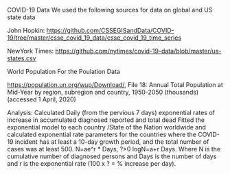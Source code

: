 COVID-19 DataWe used the following sources for data on global and US state data John Hopkin: https://github.com/CSSEGISandData/COVID-19/tree/master/csse_covid_19_data/csse_covid_19_time_series NewYork Times: https://github.com/nytimes/covid-19-data/blob/master/us-states.csvWorld PopulationFor the Poulation Data https://population.un.org/wup/Download/, File 18: Annual Total Population at Mid-Year by region, subregion and country, 1950-2050 (thousands) (accessed 1 April, 2020)Analysis: Calculated Daily (from the pervious 7 days) exponential rates of increase in accumulated diagnosed reported and total dead      Fitted the exponential model to each country /State of the Nation worldwide and calculated exponential rate parameters for the countries where the COVID-19 incident has at least a 10-day growth period, and the total number of cases was at least 500.N=ae^r * Days,            ?>0 logN=a+r Days. Where N is the cumulative number of diagnosed persons and Days is the number of days and r is the exponential rate (100 x ? = % increase per day).